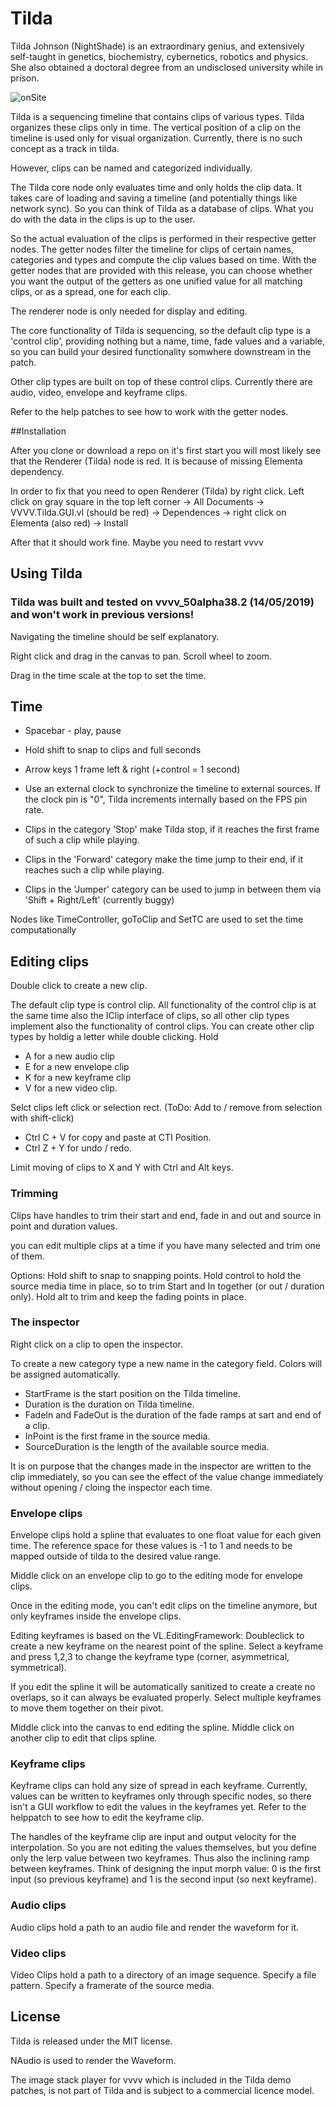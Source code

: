 # Tilda

Tilda Johnson (NightShade) is an extraordinary genius, and extensively self-taught in genetics, biochemistry, cybernetics, robotics and physics. She also obtained a doctoral degree from an undisclosed university while in prison.

![onSite](/onSite.jpg)

Tilda is a sequencing timeline that contains clips of various types. Tilda organizes these clips only in time. The vertical position of a clip on the timeline is used only for visual organization. Currently, there is no such concept as a track in tilda.

However, clips can be named and categorized individually.

The Tilda core node only evaluates time and only holds the clip data. It takes care of loading and saving a timeline (and potentially things like network sync). So you can think of Tilda as a database of clips. What you do with the data in the clips is up to the user.

So the actual evaluation of the clips is performed in their respective getter nodes. The getter nodes filter the timeline for clips of certain names, categories and types and compute the clip values based on time. With the getter nodes that are provided with this release, you can choose whether you want the output of the getters as one unified value for all matching clips, or as a spread, one for each clip.

The renderer node is only needed for display and editing.

The core functionality of Tilda is sequencing, so the default clip type is a 'control clip', providing nothing but a name, time, fade values and a variable, so you can build your desired functionality somwhere downstream in the patch.

Other clip types are built on top of these control clips. Currently there are audio, video, envelope and keyframe clips.

Refer to the help patches to see how to work with the getter nodes.

##Installation

After you clone or download a repo on it's first start you will most likely see that the Renderer (Tilda) node is red. It is because of missing Elementa dependency.

In order to fix that you need to open Renderer (Tilda) by right click. Left click on gray square in the top left corner -> All Documents -> VVVV.Tilda.GUI.vl (should be red) -> Dependences -> right click on Elementa (also red) -> Install

After that it should work fine. Maybe you need to restart vvvv

## Using Tilda

### Tilda was built and tested on vvvv_50alpha38.2 (14/05/2019) and won't work in previous versions!

Navigating the timeline should be self explanatory. 

Right click and drag in the canvas to pan. Scroll wheel to zoom.

Drag in the time scale at the top to set the time.

## Time
* Spacebar - play, pause
* Hold shift to snap to clips and full seconds
* Arrow keys 1 frame left & right (+control = 1 second) 

* Use an external clock to synchronize the timeline to external sources. If the clock pin is "0", Tilda increments internally based on the FPS pin rate.

* Clips in the category 'Stop' make Tilda stop, if it reaches the first frame of such a clip while playing.
* Clips in the 'Forward' category make the time jump to their end, if it reaches such a clip while playing.
* Clips in the 'Jumper' category can be used to jump in between them via 'Shift + Right/Left' (currently buggy)

Nodes like TimeController, goToClip and SetTC are used to set the time computationally

## Editing clips

Double click to create a new clip.

The default clip type is control clip. All functionality of the control clip is at the same time also the IClip interface of clips, so all other clip types implement also the functionality of control clips.
You can create other clip types by holdig a letter while double clicking. Hold
* A for a new audio clip
* E for a new envelope clip
* K for a new keyframe clip
* V for a new video clip.

Selct clips left click or selection rect.
(ToDo: Add to / remove from selection with shift-click)

* Ctrl C + V for copy and paste at CTI Position.
* Ctrl Z + Y for undo / redo.

Limit moving of clips to X and Y with Ctrl and Alt keys.

### Trimming

Clips have handles to trim their start and end, fade in and out and source in point and duration values.

you can edit multiple clips at a time if you have many selected and trim one of them.

Options:
Hold shift to snap to snapping points.
Hold control to hold the source media time in place, so to trim Start and In together (or out / duration only).
Hold alt to trim and keep the fading points in place.


### The inspector

Right click on a clip to open the inspector.

To create a new category type a new name in the category field. Colors will be assigned automatically.

* StartFrame is the start position on the Tilda timeline.
* Duration is the duration on Tilda timeline.
* FadeIn and FadeOut is the duration of the fade ramps at sart and end of a clip.
* InPoint is the first frame in the source media.
* SourceDuration is the length of the available source media.

It is on purpose that the changes made in the inspector are written to the clip immediately, so you can see the effect of the value change immediately without opening / cloing the inspector each time.


### Envelope clips

Envelope clips hold a spline that evaluates to one float value for each given time. The reference space for these values is -1 to 1 and needs to be mapped outside of tilda to the desired value range.

Middle click on an envelope clip to go to the editing mode for envelope clips.

Once in the editing mode, you can't edit clips on the timeline anymore, but only keyframes inside the envelope clips.

Editing keyframes is based on the VL.EditingFramework:
Doubleclick to create a new keyframe on the nearest point of the spline.
Select a keyframe and press 1,2,3 to change the keyframe type (corner, asymmetrical, symmetrical).

If you edit the spline it will be automatically sanitized to create a create no overlaps, so it can always be evaluated properly.
Select multiple keyframes to move them together on their pivot.

Middle click into the canvas to end editing the spline.
Middle click on another clip to edit that clips spline.


### Keyframe clips

Keyframe clips can hold any size of spread in each keyframe. Currently, values can be written to keyframes only through specific nodes, so there isn't a GUI workflow to edit the values in the keyframes yet. Refer to the helppatch to see how to edit the keyframe clip.

The handles of the keyframe clip are input and output velocity for the interpolation. So you are not editing the values themselves, but you define only the lerp value between two keyframes. Thus also the inclining ramp between keyframes. Think of designing the input morph value: 0 is the first input (so previous keyframe) and 1 is the second input (so next keyframe).

### Audio clips
Audio clips hold a path to an audio file and render the waveform for it.

### Video clips
Video Clips hold a path to a directory of an image sequence.
Specify a file pattern.
Specify a framerate of the source media.


## License
Tilda is released under the MIT license.

NAudio is used to render the Waveform.

The image stack player for vvvv which is included in the Tilda demo patches, is not part of Tilda and is subject to a commercial licence model.


